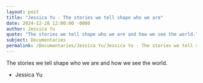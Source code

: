 ```yaml
---
layout: post
title: "Jessica Yu - The stories we tell shape who we are"
date: 2024-12-28 12:00:00 -0000
author: Jessica Yu
quote: "The stories we tell shape who we are and how we see the world."
subject: Documentaries
permalink: /Documentaries/Jessica Yu/Jessica Yu - The stories we tell shape who we are
---
```


The stories we tell shape who we are and how we see the world.

- Jessica Yu
